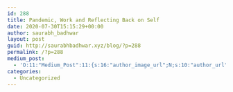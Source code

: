 ```yaml
---
id: 288
title: Pandemic, Work and Reflecting Back on Self
date: 2020-07-30T15:15:29+00:00
author: saurabh_badhwar
layout: post
guid: http://saurabhbadhwar.xyz/blog/?p=288
permalink: /?p=288
medium_post:
  - 'O:11:"Medium_Post":11:{s:16:"author_image_url";N;s:10:"author_url";N;s:11:"byline_name";N;s:12:"byline_email";N;s:10:"cross_link";N;s:2:"id";N;s:21:"follower_notification";N;s:7:"license";N;s:14:"publication_id";N;s:6:"status";N;s:3:"url";N;}'
categories:
  - Uncategorized
---
```

